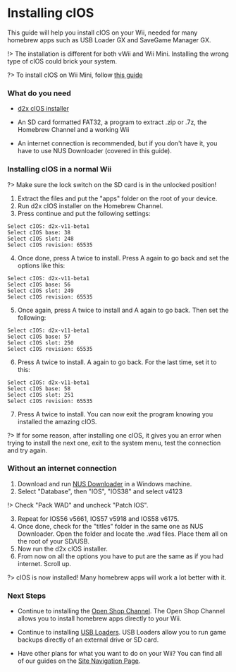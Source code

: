 # Installing cIOS

This guide will help you install cIOS on your Wii, needed for many homebrew apps such as USB Loader GX and SaveGame Manager GX.

!> The installation is different for both vWii and Wii Mini. Installing the wrong type of cIOS could brick your system.

?> To install cIOS on Wii Mini, follow [this guide](/cIOS-mini)

### What do you need

 - [d2x cIOS installer](https://hbb1.oscwii.org/hbb/d2x-cios-installer/d2x-cios-installer.zip)
 
 - An SD card formatted FAT32, a program to extract .zip or .7z, the Homebrew Channel and a working Wii

 - An internet connection is recommended, but if you don't have it, you have to use NUS Downloader (covered in this guide).

### Installing cIOS in a normal Wii

?> Make sure the lock switch on the SD card is in the unlocked position!

1. Extract the files and put the "apps" folder on the root of your device.
2. Run d2x cIOS installer on the Homebrew Channel.
3. Press continue and put the following settings:
```
Select cIOS: d2x-v11-beta1
Select cIOS base: 38
Select cIOS slot: 248
Select cIOS revision: 65535
```
4. Once done, press A twice to install. Press A again to go back and set the options like this:
```
Select cIOS: d2x-v11-beta1
Select cIOS base: 56
Select cIOS slot: 249
Select cIOS revision: 65535
```
5. Once again, press A twice to install and A again to go back. Then set the following:
```
Select cIOS: d2x-v11-beta1
Select cIOS base: 57
Select cIOS slot: 250
Select cIOS revision: 65535
```
6. Press A twice to install. A again to go back. For the last time, set it to this:
```
Select cIOS: d2x-v11-beta1
Select cIOS base: 58
Select cIOS slot: 251
Select cIOS revision: 65535
```
7. Press A twice to install. You can now exit the program knowing you installed the amazing cIOS.

?> If for some reason, after installing one cIOS, it gives you an error when trying to install the next one, exit to the system menu, test the connection and try again.

### Without an internet connection

1. Download and run [NUS Downloader](https://github.com/WiiDatabase/nusdownloader/releases/download/v1.9-mod/NUSD_mod.rar) in a Windows machine.
2. Select "Database", then "IOS", "IOS38" and select v4123

!> Check "Pack WAD" and uncheck "Patch IOS".

3. Repeat for IOS56 v5661, IOS57 v5918 and IOS58 v6175.
4. Once done, check for the "titles" folder in the same one as NUS Downloader. Open the folder and locate the .wad files. Place them all on the root of your SD/USB.
5. Now run the d2x cIOS installer.
6. From now on all the options you have to put are the same as if you had internet. Scroll up.

?> cIOS is now installed! Many homebrew apps will work a lot better with it.

### Next Steps

- Continue to installing the [Open Shop Channel](/OSC). The Open Shop Channel allows you to install homebrew apps directly to your Wii. 

- Continue to installing [USB Loaders](/usbloaders). USB Loaders allow you to run game backups directly of an external drive or SD card. 

- Have other plans for what you want to do on your Wii? You can find all of our guides on the [Site Navigation Page](/navigation).